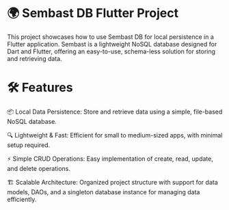 # 🌍 Sembast DB Flutter Project

This project showcases how to use Sembast DB for local persistence in a Flutter application. Sembast is a lightweight NoSQL database designed for Dart and Flutter, offering an easy-to-use, schema-less solution for storing and retrieving data.

# 🛠️ Features

📦 Local Data Persistence: Store and retrieve data using a simple, file-based NoSQL database. 

🔍 Lightweight & Fast: Efficient for small to medium-sized apps, with minimal setup required. 

⚡ Simple CRUD Operations: Easy implementation of create, read, update, and delete operations.

 🏗️ Scalable Architecture: Organized project structure with support for data models, DAOs, and a singleton database instance for managing data efficiently.
